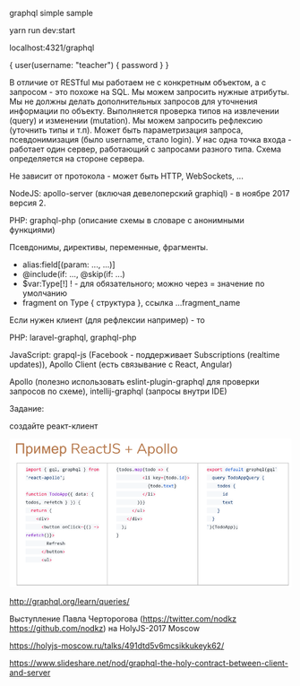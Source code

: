 graphql simple sample

yarn run dev:start

localhost:4321/graphql

{
  user(username: "teacher") {
    password
  }
}

В отличие от RESTful мы работаем не с конкретным объектом, а с запросом - это похоже на SQL. Мы можем запросить нужные атрибуты.  Мы не должны делать дополнительных запросов для уточнения информации по объекту. Выполняется проверка типов на извлечении (query) и изменении (mutation). Мы можем запросить рефлексию (уточнить типы и т.п). Может быть параметризация запроса, псевдонимизация (было username, стало login). У нас одна точка входа - работает один сервер, работающий с запросами разного типа. Схема определяется на стороне сервера. 

Не зависит от протокола - может быть HTTP, WebSockets, ...

NodeJS: apollo-server (включая девелоперский graphiql) - в ноябре 2017 версия 2.

PHP: graphql-php (описание схемы в словаре с анонимными функциями)

Псевдонимы, директивы, переменные, фрагменты. 

 - alias:field[(param: ..., ...)]
 - @include(if: ..., @skip(if: ...)
 - $var:Type[!] ! - для обязательного; можно через = значение по умолчанию
 - fragment <name> on Type { структура }, ссылка ...fragment_name
  
Если нужен клиент (для рефлексии например) - то 

PHP: laravel-graphql, graphql-php

JavaScript: grapql-js (Facebook - поддерживает Subscriptions (realtime updates)), Apollo Client (есть связывание с React, Angular)

Apollo (полезно использовать eslint-plugin-graphql для проверки запросов по схеме), intellij-graphql (запросы внутри IDE)

Задание:

создайте реакт-клиент

![alt scheme](react.png "Примерный вид кода")

http://graphql.org/learn/queries/ 


Выступление Павла Черторогова (https://twitter.com/nodkz https://github.com/nodkz) на HolyJS-2017 Moscow

https://holyjs-moscow.ru/talks/491dtd5v6mcsikkukeyk62/

https://www.slideshare.net/nod/graphql-the-holy-contract-between-client-and-server

